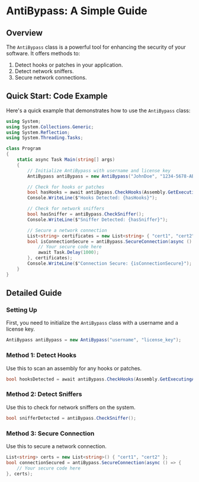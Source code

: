 
# AntiBypass: A Simple Guide

## Overview

The `AntiBypass` class is a powerful tool for enhancing the security of your software. It offers methods to:

1. Detect hooks or patches in your application.
2. Detect network sniffers.
3. Secure network connections.

## Quick Start: Code Example

Here's a quick example that demonstrates how to use the `AntiBypass` class:

```csharp
using System;
using System.Collections.Generic;
using System.Reflection;
using System.Threading.Tasks;

class Program
{
    static async Task Main(string[] args)
    {
        // Initialize AntiBypass with username and license key
        AntiBypass antiBypass = new AntiBypass("JohnDoe", "1234-5678-ABCD-EFGH");

        // Check for hooks or patches
        bool hasHooks = await antiBypass.CheckHooks(Assembly.GetExecutingAssembly());
        Console.WriteLine($"Hooks Detected: {hasHooks}");

        // Check for network sniffers
        bool hasSniffer = antiBypass.CheckSniffer();
        Console.WriteLine($"Sniffer Detected: {hasSniffer}");

        // Secure a network connection
        List<string> certificates = new List<string> { "cert1", "cert2" };
        bool isConnectionSecure = antiBypass.SecureConnection(async () => {
            // Your secure code here
            await Task.Delay(1000);
        }, certificates);
        Console.WriteLine($"Connection Secure: {isConnectionSecure}");
    }
}
```

## Detailed Guide

### Setting Up

First, you need to initialize the `AntiBypass` class with a username and a license key.

```csharp
AntiBypass antiBypass = new AntiBypass("username", "license_key");
```

### Method 1: Detect Hooks

Use this to scan an assembly for any hooks or patches.

```csharp
bool hooksDetected = await antiBypass.CheckHooks(Assembly.GetExecutingAssembly());
```

### Method 2: Detect Sniffers

Use this to check for network sniffers on the system.

```csharp
bool snifferDetected = antiBypass.CheckSniffer();
```

### Method 3: Secure Connection

Use this to secure a network connection.

```csharp
List<string> certs = new List<string>() { "cert1", "cert2" };
bool connectionSecured = antiBypass.SecureConnection(async () => {
    // Your secure code here
}, certs);
```


